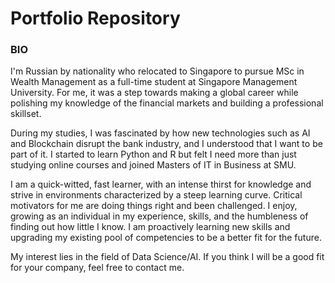 # Portfolio Repository
### BIO
I'm Russian by nationality who relocated to Singapore to pursue MSc in Wealth Management as a full-time student at Singapore Management University. For me, it was a step towards making a global career while polishing my knowledge of the financial markets and building a professional skillset.

During my studies, I was fascinated by how new technologies such as AI and Blockchain disrupt the bank industry, and I understood that I want to be part of it. I started to learn Python and R but felt I need more than just studying online courses and joined Masters of IT in Business at SMU.

I am a quick-witted, fast learner, with an intense thirst for knowledge and strive in environments characterized by a steep learning curve. Critical motivators for me are doing things right and been challenged. I enjoy, growing as an individual in my experience, skills, and the humbleness of finding out how little I know. I am proactively learning new skills and upgrading my existing pool of competencies to be a better fit for the future.

My interest lies in the field of Data Science/AI. If you think I will be a good fit for your company, feel free to contact me. 